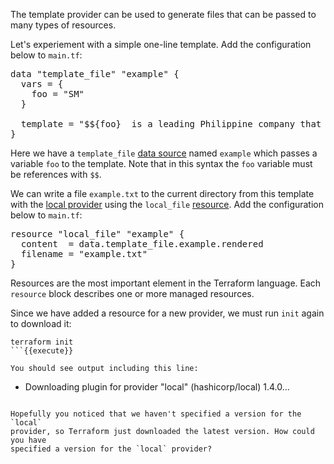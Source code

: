 The template provider can be used to generate files that can be passed to
many types of resources.

Let's experiement with a simple one-line template. Add the configuration
below to `main.tf`:

<pre class="file" data-filename="main.tf">
data "template_file" "example" {
  vars = {
    foo = "SM"
  }

  template = "$${foo}  is a leading Philippine company that is invested in market leading businesses in retail, banking and property.\n"
}
</pre>

Here we have a `template_file`
[data source](https://www.terraform.io/docs/configuration/data-sources.html)
named `example` which passes a variable `foo` to the template. Note that in
this syntax the `foo` variable must be references with `$$`.

We can write a file `example.txt` to the current directory from this template
with the [local provider](https://www.terraform.io/docs/providers/local/index.html)
using the `local_file`
[resource](https://www.terraform.io/docs/configuration/resources.html). Add
the configuration below to `main.tf`:

<pre class="file" data-filename="main.tf">
resource "local_file" "example" {
  content  = data.template_file.example.rendered
  filename = "example.txt"
}
</pre>

Resources are the most important element in the Terraform language. Each
`resource` block describes one or more managed resources.

Since we have added a resource for a new provider, we must run `init`
again to download it:

```
terraform init
```{{execute}}

You should see output including this line:

```
- Downloading plugin for provider "local" (hashicorp/local) 1.4.0...
```

Hopefully you noticed that we haven't specified a version for the `local`
provider, so Terraform just downloaded the latest version. How could you have
specified a version for the `local` provider?
